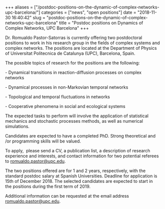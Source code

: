 +++
aliases = ["/postdoc-positions-on-the-dynamic-of-complex-networks-upc-barcelona/"]
categories = ["news", "open positions"]
date = "2018-11-30 16:40:42"
slug = "postdoc-positions-on-the-dynamic-of-complex-networks-upc-barcelona"
title = "Postdoc positions on Dynamics of Complex Networks, UPC Barcelona"
+++
<div>

Dr. Romualdo Pastor-Satorras is currently offering two postdoctoral
positions to work in his research group in the fields of complex systems
and complex networks. The positions are located at the Department of
Physics of Universitat Politecnica de Catalunya (UPC), Barcelona, Spain.

</div>

<div>

</div>

<div>

The possible topics of research for the positions are the following:

</div>

<div>

\- Dynamical transitions in reaction-diffusion processes on complex
networks

</div>

<div>

\- Dynamical processes in non-Markovian temporal networks

</div>

<div>

\- Topological and temporal fluctuations in networks

</div>

<div>

\- Cooperative phenomena in social and ecological systems

</div>

<div>

</div>

<div>

The expected tasks to perform will involve the application of
statistical mechanics and stochastic processes methods, as well as
numerical simulations.

</div>

<div>

</div>

<div>

Candidates are expected to have a completed PhD. Strong theoretical and
/or programming skills will be valued.

</div>

<div>

</div>

<div>

To apply,  please send a CV, a publication list, a description of
research experience and interests, and contact information for two
potential referees to <romualdo.pastor@upc.edu>.

</div>

<div>

</div>

<div>

The two positions offered are for 1 and 2 years, respectively, with the
standard postdoc salary at Spanish Universities. Deadline for
application is 15th of December 2018. The selected candidates are
expected to start in the positions during the first term of 2019.

</div>

<div>

</div>

<div>

Additional information can be requested at the email address
<romualdo.pastor@upc.edu>.

</div>
